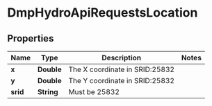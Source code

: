 # DmpHydroApiRequestsLocation

## Properties
Name | Type | Description | Notes
------------ | ------------- | ------------- | -------------
**x** | **Double** | The X coordinate in SRID:25832 | 
**y** | **Double** | The Y coordinate in SRID:25832 | 
**srid** | **String** | Must be 25832 | 
